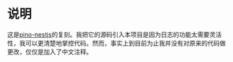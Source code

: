 # 说明
这是[pino-nestjs](https://github.com/yamcodes/pino-nestjs)的复刻。我把它的源码引入本项目是因为日志的功能太需要灵活性，我可以更清楚地掌控代码。然而，事实上到目前为止我并没有对原来的代码做更改，仅仅是加入了中文注释。